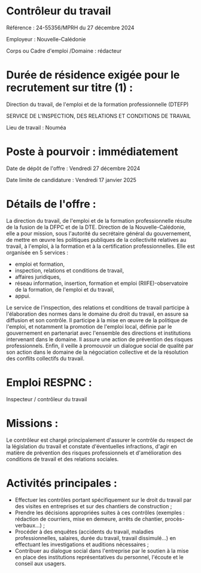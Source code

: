# Contrôleur du travail

Référence : 24-55356/MPRH du 27 décembre 2024

Employeur : Nouvelle-Calédonie

Corps ou Cadre d'emploi /Domaine : rédacteur

# Durée de résidence exigée pour le recrutement sur titre (1) :

Direction du travail, de l'emploi et de la formation professionnelle (DTEFP)

SERVICE DE L'INSPECTION, DES RELATIONS ET CONDITIONS DE TRAVAIL

Lieu de travail : Nouméa

# Poste à pourvoir : immédiatement

Date de dépôt de l'offre : Vendredi 27 décembre 2024

Date limite de candidature : Vendredi 17 janvier 2025

# Détails de l'offre :

La direction du travail, de l'emploi et de la formation professionnelle résulte de la fusion de la DFPC et de la DTE. Direction de la Nouvelle-Calédonie, elle a pour mission, sous l'autorité du secrétaire général du gouvernement, de mettre en œuvre les politiques publiques de la collectivité relatives au travail, à l'emploi, à la formation et à la certification professionnelles. Elle est organisée en 5 services :

- emploi et formation,
- inspection, relations et conditions de travail,
- affaires juridiques,
- réseau information, insertion, formation et emploi (RIIFE)-observatoire de la formation, de l'emploi et du travail,
- appui.

Le service de l'inspection, des relations et conditions de travail participe à l'élaboration des normes dans le domaine du droit du travail, en assure sa diffusion et son contrôle. Il participe à la mise en œuvre de la politique de l'emploi, et notamment la promotion de l'emploi local, définie par le gouvernement en partenariat avec l'ensemble des directions et institutions intervenant dans le domaine. Il assure une action de prévention des risques professionnels. Enfin, il veille à promouvoir un dialogue social de qualité par son action dans le domaine de la négociation collective et de la résolution des conflits collectifs du travail.

# Emploi RESPNC :

Inspecteur / contrôleur du travail

# Missions :

Le contrôleur est chargé principalement d'assurer le contrôle du respect de la législation du travail et constate d'éventuelles infractions, d'agir en matière de prévention des risques professionnels et d'amélioration des conditions de travail et des relations sociales.

# Activités principales :

- Effectuer les contrôles portant spécifiquement sur le droit du travail par des visites en entreprises et sur des chantiers de construction ;
- Prendre les décisions appropriées suites à ces contrôles (exemples : rédaction de courriers, mise en demeure, arrêts de chantier, procès-verbaux...) ;
- Procéder à des enquêtes (accidents du travail, maladies professionnelles, salaires, durée du travail, travail dissimulé...) en effectuant les investigations et auditions nécessaires ;
- Contribuer au dialogue social dans l'entreprise par le soutien à la mise en place des institutions représentatives du personnel, l'écoute et le conseil aux usagers.